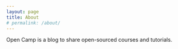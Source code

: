 ```yaml
---
layout: page
title: About
# permalink: /about/
---
```


Open Camp is a blog to share open-sourced courses and tutorials.